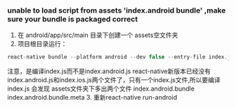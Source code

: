 ### unable to load script from assets 'index.android bundle' ,make sure your bundle is packaged correct

1. 在 android/app/src/main 目录下创建一个 assets空文件夹
2. 项目根目录运行：
```javascript
react-native bundle --platform android --dev false --entry-file index.js --bundle-output android/app/src/main/assets/index.android.bundle --assets-dest android/app/src/main/res/
```
注意，是编译index.js而不是index.android.js
react-native新版本已经没有index.android.js和index.ios.js两个文件了，只有一个index.js文件,所以要编译index.js 
会发现 assets文件夹下多出两个文件
index.android.bundle index.android.bundle.meta
3. 重新react-native run-android
